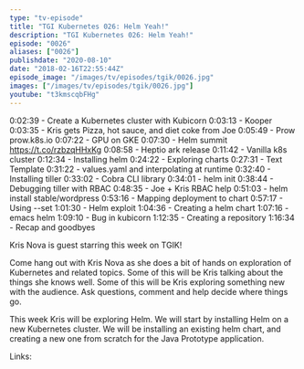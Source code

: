 ```yaml
---
type: "tv-episode"
title: "TGI Kubernetes 026: Helm Yeah!"
description: "TGI Kubernetes 026: Helm Yeah!"
episode: "0026"
aliases: ["0026"]
publishdate: "2020-08-10"
date: "2018-02-16T22:55:44Z"
episode_image: "/images/tv/episodes/tgik/0026.jpg"
images: ["/images/tv/episodes/tgik/0026.jpg"]
youtube: "t3kmscqbFHg"
---
```


0:02:39 - Create a Kubernetes cluster with Kubicorn
0:03:13 - Kooper
0:03:35 - Kris gets Pizza, hot sauce, and diet coke from Joe
0:05:49 - Prow prow.k8s.io
0:07:22 - GPU on GKE
0:07:30 - Helm summit https://t.co/rzbzqHHxKg
0:08:58 - Heptio ark release
0:11:42 - Vanilla k8s cluster
0:12:34 - Installing helm
0:24:22 - Exploring charts
0:27:31 - Text Template 
0:31:22 - values.yaml and interpolating at runtime
0:32:40 - Installing tiller
0:33:02 - Cobra CLI library
0:34:01 - helm init
0:38:44 - Debugging tiller with RBAC
0:48:35 - Joe &#43; Kris RBAC help
0:51:03 - helm install stable/wordpress
0:53:16 - Mapping deployment to chart
0:57:17 - Using --set
1:01:30 - Helm exploit
1:04:36 - Creating a helm chart
1:07:16 - emacs helm 
1:09:10 - Bug in kubicorn
1:12:35 - Creating a repository
1:16:34 - Recap and goodbyes

Kris Nova is guest starring this week on TGIK! 

Come hang out with Kris Nova as she does a bit of hands on exploration of Kubernetes and related topics. Some of this will be Kris talking about the things she knows well. Some of this will be Kris exploring something new with the audience. Ask questions, comment and help decide where things go.

This week Kris will be exploring Helm. We will start by installing Helm on a new Kubernetes cluster. We will be installing an existing helm chart, and creating a new one from scratch for the Java Prototype application.

Links:

